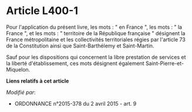 # Article L400-1

Pour l'application du présent livre, les mots : " en France ", les mots : " la France ", et les mots : " territoire de la
République française " désignent la France métropolitaine et les collectivités territoriales régies par l'article 73 de la
Constitution ainsi que Saint-Barthélemy et Saint-Martin. 

Sauf pour les dispositions qui concernent la libre prestation de services et la liberté d'établissement, ces mots désignent
également  Saint-Pierre-et-Miquelon.

**Liens relatifs à cet article**

_Modifié par_:

  - ORDONNANCE n°2015-378 du 2 avril 2015 - art. 9
